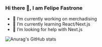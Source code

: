 ### Hi there 👋, I am Felipe Fastrone


- 🔭 I’m currently working on merchadising
- 🌱 I’m currently learning React/Next.js
- 🤔 I’m looking for help with Next.js

![Anurag's GitHub stats](https://github-readme-stats.vercel.app/api?username=FelipeFastrone&show_icons=true&theme=gotham)

